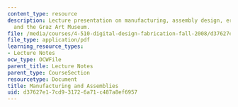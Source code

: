 ```yaml
---
content_type: resource
description: Lecture presentation on manufacturing, assembly design, errors in fabrication,
  and the Graz Art Museum.
file: /media/courses/4-510-digital-design-fabrication-fall-2008/d37627e17cd931726a71c487a8ef6957_lec4_1.pdf
file_type: application/pdf
learning_resource_types:
- Lecture Notes
ocw_type: OCWFile
parent_title: Lecture Notes
parent_type: CourseSection
resourcetype: Document
title: Manufacturing and Assemblies
uid: d37627e1-7cd9-3172-6a71-c487a8ef6957
---
```

